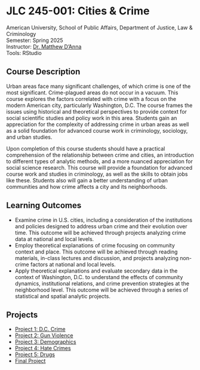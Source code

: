 # JLC 245-001: Cities & Crime
American University, School of Public Affairs, Department of Justice, Law & Criminology  
Semester: Spring 2025  
Instructor: [Dr. Matthew D’Anna](https://www.american.edu/spa/faculty/danna.cfm)  
Tools: RStudio  

## Course Description
Urban areas face many significant challenges, of which crime is one of the most significant. Crime-plagued areas do not occur in a vacuum. This course explores the factors correlated with crime with a focus on the modern American city, particularly Washington, D.C. The course frames the issues using historical and theoretical perspectives to provide context for social scientific studies and policy work in this area. Students gain an appreciation for the complexity of addressing crime in urban areas as well as a solid foundation for advanced course work in criminology, sociology, and urban studies. 

Upon completion of this course students should have a practical comprehension of the relationship between crime and cities, an introduction to different types of analytic methods, and a more nuanced appreciation for social science research. This course will provide a foundation for advanced course work and studies in criminology, as well as the skills to obtain jobs like these. Students also will gain a better understanding of urban communities and how crime affects a city and its neighborhoods. 

## Learning Outcomes
- Examine crime in U.S. cities, including a consideration of the institutions and policies designed to address urban crime and their evolution over time. This outcome will be achieved through projects analyzing crime data at national and local levels. 
- Employ theoretical explanations of crime focusing on community context and place. This outcome will be achieved through reading materials, in-class lectures and discussion, and projects analyzing non-crime factors at national and local levels. 
- Apply theoretical explanations and evaluate secondary data in the context of Washington, D.C. to understand the effects of community dynamics, institutional relations, and crime prevention strategies at the neighborhood level. This outcome will be achieved through a series of statistical and spatial analytic projects.

## Projects
- [Project 1: D.C. Crime](Project%201)
- [Project 2: Gun Violence](Project%202)
- [Project 3: Demographics](Project%203)
- [Project 4: Hate Crimes](Project%204)
- [Project 5: Drugs](Project%205)
- [Final Project](Final%20Project)

